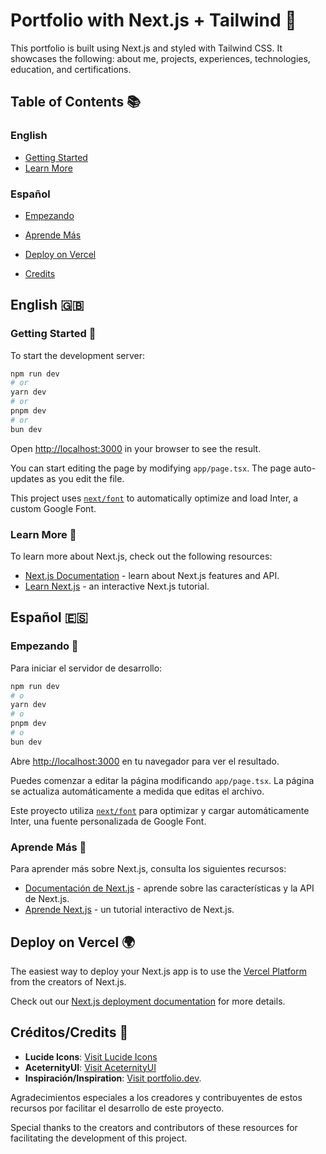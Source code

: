 # Portfolio with Next.js + Tailwind 🚀

This portfolio is built using Next.js and styled with Tailwind CSS. It showcases the following: about me, projects, experiences, technologies, education, and certifications.

## Table of Contents 📚

### English
- [Getting Started](#getting-started-)
- [Learn More](#learn-more-)

### Español
- [Empezando](#empezando-)
- [Aprende Más](#aprende-más-)

- [Deploy on Vercel](#deploy-on-vercel-)
- [Credits](#créditoscredits-)

## English 🇬🇧

### Getting Started 🚀

To start the development server:

```bash
npm run dev
# or
yarn dev
# or
pnpm dev
# or
bun dev
```

Open [http://localhost:3000](http://localhost:3000) in your browser to see the result.

You can start editing the page by modifying `app/page.tsx`. The page auto-updates as you edit the file.

This project uses [`next/font`](https://nextjs.org/docs/basic-features/font-optimization) to automatically optimize and load Inter, a custom Google Font.

### Learn More 📖

To learn more about Next.js, check out the following resources:

- [Next.js Documentation](https://nextjs.org/docs) - learn about Next.js features and API.
- [Learn Next.js](https://nextjs.org/learn) - an interactive Next.js tutorial.

## Español 🇪🇸

### Empezando 🚀

Para iniciar el servidor de desarrollo:

```bash
npm run dev
# o
yarn dev
# o
pnpm dev
# o
bun dev
```

Abre [http://localhost:3000](http://localhost:3000) en tu navegador para ver el resultado.

Puedes comenzar a editar la página modificando `app/page.tsx`. La página se actualiza automáticamente a medida que editas el archivo.

Este proyecto utiliza [`next/font`](https://nextjs.org/docs/basic-features/font-optimization) para optimizar y cargar automáticamente Inter, una fuente personalizada de Google Font.

### Aprende Más 📖

Para aprender más sobre Next.js, consulta los siguientes recursos:

- [Documentación de Next.js](https://nextjs.org/docs) - aprende sobre las características y la API de Next.js.
- [Aprende Next.js](https://nextjs.org/learn) - un tutorial interactivo de Next.js.

## Deploy on Vercel 🌍

The easiest way to deploy your Next.js app is to use the [Vercel Platform](https://vercel.com/new?utm_medium=default-template&filter=next.js&utm_source=create-next-app&utm_campaign=create-next-app-readme) from the creators of Next.js.

Check out our [Next.js deployment documentation](https://nextjs.org/docs/deployment) for more details.

## Créditos/Credits 💼

- **Lucide Icons**: [Visit Lucide Icons](https://lucide.dev)
- **AceternityUI**: [Visit AceternityUI](https://ui.aceternity.com/)
- **Inspiración/Inspiration**: [Visit portfolio.dev](https://porfolio.dev/).

Agradecimientos especiales a los creadores y contribuyentes de estos recursos por facilitar el desarrollo de este proyecto.

Special thanks to the creators and contributors of these resources for facilitating the development of this project.